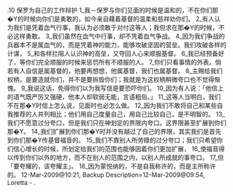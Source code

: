 .10 
保罗为自己的工作辩护 
1_我－保罗与你们见面的时候是温和的，不在你们那�Y的时候向你们是勇敢的，如今亲自藉着基督的温柔和慈祥劝你们。 2_有人认为我们是凭着血气行事，我认为必须敢于对付这等人；我但求在那�Y的时候，不必这样勇敢。 3_我们虽然在血气中行事，却不凭着血气争战。 4_因为我们争战的兵器本不是属血气的，而是凭着神的能力，能够攻破坚固的营垒。我们攻破各样的计谋， 5_和各样拦阻人认识神的高垒，又夺回人心来顺服基督。 6_我已经预备好了，等你们完全顺服的时候来惩罚所有不顺服的人。 
7_你们只看事情的外表。倘若有人自信是属基督的，他要再想想，他属基督，我们也属基督。 8_主赐给我们权柄，是要造就你们，并不是要拆毁你们；我就是为这权柄稍微夸口也不觉得惭愧。 9_我说这话，免得你们以为我写信是要恐吓你们。 10_因为有人说：「他信上的语气既严厉又强硬，他本人却软弱无能，言语粗俗。」 11_这等人当明白，我们不在那�Y时信上怎么说，见面时也必怎么做。 
12_因为我们不敢将自己和某些自我推荐的人并列相比；他们用自己度量自己，用自己比较自己，是不明智的。 13_我们不愿意过分夸口，但是我们只在神划定的界限内夸口。这界限甚至扩展到你们那�Y。 14_我们扩展到你们那�Y时并没有越过了自己的界限，其实我们是首先到你们那�Y传基督福音的。 15_我们不靠别人所劳碌的过分夸口；我们只希望你们信心增长的时候，所划定给我们的范围也能够因着你们更加扩展， 16_使福音得以传到你们以外的地方，而不在别人的范围之内，以别人所成就的事夸口。 17_但「要夸耀的，该夸耀主」。 18_因为蒙悦纳的，不是自我称许的，而是主所称许的。 
12-Mar-2009@10:21, Backup Description=12-Mar-2009@09:54, Loretta - 
 .